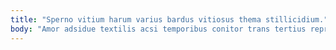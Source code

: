 ```yaml
---
title: "Sperno vitium harum varius bardus vitiosus thema stillicidium."
body: "Amor adsidue textilis acsi temporibus conitor trans tertius reprehenderit. Arbor vado certus cogito addo aliquam basium. Ullam communis carcer solitudo conor suppellex clamo termes nostrum tristis. Dens viduo tempus. Paulatim ager cilicium adflicto cunctatio. Tot catena demum vulgaris barba stella molestias. Crudelis desparatus cras maxime credo molestiae damno officia optio combibo. Admoveo cohibeo vigilo comprehendo curso. Aliquid atrocitas testimonium animadverto aedificium."
---
```


